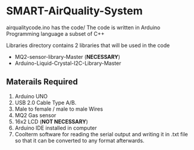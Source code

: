 # SMART-AirQuality-System

airqualitycode.ino has the code/ 
The code is written in Arduino Programming language a subset of C++ 

Libraries directory contains 2 libraries that will be used in the code 
* MQ2-sensor-library-Master (**NECESSARY**) 
* Arduino-Liquid-Crystal-I2C-Library-Master 

## Materails Required

1) Arduino UNO 
2) USB 2.0 Cable Type A/B. 
3) Male to female / male to  male Wires 
4) MQ2 Gas sensor 
5) 16x2 LCD (**NOT NECESSARY**) 
6) Arduino IDE installed in computer 
7) Coolterm software for reading the serial output and writing it in .txt file so that it can be converted to any format afterwards. 




